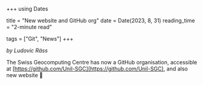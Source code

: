 +++
using Dates

title = "New website and GitHub org"
date = Date(2023, 8, 31)
reading_time = "2-minute read"

tags = ["Git", "News"]
+++

_by Ludovic Räss_

The Swiss Geocomputing Centre has now a GitHub organisation, accessible at [https://github.com/Unil-SGC](https://github.com/Unil-SGC), and also new website :rocket:
